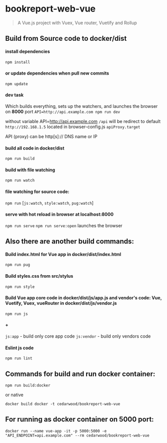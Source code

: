 # bookreport-web-vue

> A Vue.js project with Vuex, Vue router, Vuetify and Rollup

## Build from Source code to docker/dist


#### install dependencies
`npm install`

#### or update dependencies when pull new commits
`npm update`

#### dev task
Which builds everything, sets up the watchers, and launches the browser on **8000** port
`API=http://api.example.com npm run dev`

without variable API=http://api.example.com `/api` will be redirect to
default `http://192.168.1.5` located in browser-config.js `apiProxy.target`

API (proxy) can be http[s]:// DNS name or IP

#### build all code in docker/dist
`npm run build`

#### build with file watching
`npm run watch`

#### file watching for source code:
`npm run` [`js:watch`, `style:watch`, `pug:watch`]

#### serve with hot reload in browser at localhost:8000
`npm run serve`
`npm run serve:open` launches the browser

## Also there are another build commands:

#### Build index.html for Vue app in docker/dist/index.html
`npm run pug`
#### Build styles.css from src/stylus
`npm run style`
#### Build Vue app core code in docker/dist/js/app.js and vendor's code: Vue, Vuetify, Vuex, vueRouter in docker/dist/js/vendor.js
`npm run js`

#### +
`js:app` - build only core app code
`js:vendor` - build only vendors code

#### Eslint js code
`npm run lint`

## Commands for build and run docker container:

`npm run build:docker`

or native

`docker build docker -t cedarwood/bookreport-web-vue`

## For running as docker container on 5000 port:

`docker run --name vue-app -it -p 5000:5000 -e "API_ENDPOINT=api.example.com" --rm cedarwood/bookreport-web-vue`